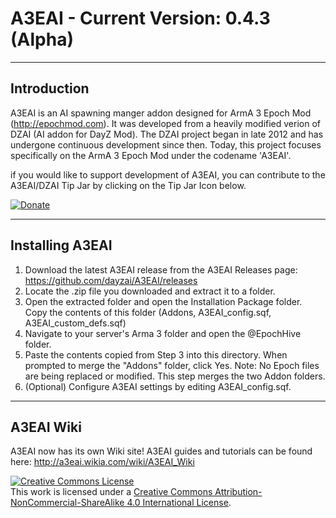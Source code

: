 A3EAI - Current Version: 0.4.3 (Alpha)
=====

---
Introduction
---
A3EAI is an AI spawning manger addon designed for ArmA 3 Epoch Mod (http://epochmod.com). It was developed from a heavily modified verion of DZAI (AI addon for DayZ Mod). The DZAI project began in late 2012 and has undergone continuous development since then. Today, this project focuses specifically on the ArmA 3 Epoch Mod under the codename 'A3EAI'.

if you would like to support development of A3EAI, you can contribute to the A3EAI/DZAI Tip Jar by clicking on the Tip Jar Icon below.

[![Donate](http://imageshack.com/a/img673/6646/qjrNdn.png)](http://imraising.com/dzai/)

---
Installing A3EAI
---
1. Download the latest A3EAI release from the A3EAI Releases page: https://github.com/dayzai/A3EAI/releases
2. Locate the .zip file you downloaded and extract it to a folder.
3. Open the extracted folder and open the Installation Package folder. Copy the contents of this folder (Addons, A3EAI_config.sqf, A3EAI_custom_defs.sqf)
4. Navigate to your server's Arma 3 folder and open the @EpochHive folder.
5. Paste the contents copied from Step 3 into this directory. When prompted to merge the "Addons" folder, click Yes. Note: No Epoch files are being replaced or modified. This step merges the two Addon folders. 
6. (Optional) Configure A3EAI settings by editing A3EAI_config.sqf. 

---
A3EAI Wiki
---
A3EAI now has its own Wiki site! A3EAI guides and tutorials can be found here: http://a3eai.wikia.com/wiki/A3EAI_Wiki

<a rel="license" href="http://creativecommons.org/licenses/by-nc-sa/4.0/"><img alt="Creative Commons License" style="border-width:0" src="https://i.creativecommons.org/l/by-nc-sa/4.0/88x31.png" /></a><br />This work is licensed under a <a rel="license" href="http://creativecommons.org/licenses/by-nc-sa/4.0/">Creative Commons Attribution-NonCommercial-ShareAlike 4.0 International License</a>.